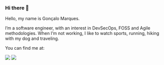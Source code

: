 ### Hi there 👋

Hello, my name is Gonçalo Marques. 

I’m a software engineer, with an interest in DevSecOps, FOSS and Agile methodologies.
When I’m not working, I like to watch sports, running, hiking with my dog and traveling.

You can find me at:

[<img src="https://img.shields.io/badge/medium-%2312100E.svg?&style=for-the-badge&logo=medium&logoColor=white" />](https://medium.com/@goncalo.m.marques)
[<img src="https://img.shields.io/badge/linkedin-%230077B5.svg?&style=for-the-badge&logo=linkedin&logoColor=white" />](https://www.linkedin.com/in/goncalommarques/)
